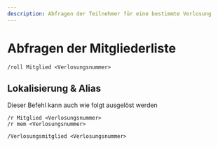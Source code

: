 ```yaml
---
description: Abfragen der Teilnehmer für eine bestimmte Verlosung
---
```


# Abfragen der Mitgliederliste

```
/roll Mitglied <Verlosungsnummer>
```

## Lokalisierung & Alias

Dieser Befehl kann auch wie folgt ausgelöst werden

```
/r Mitglied <Verlosungsnummer>
/r mem <Verlosungsnummer>

/Verlosungsmitglied <Verlosungsnummer>
```
